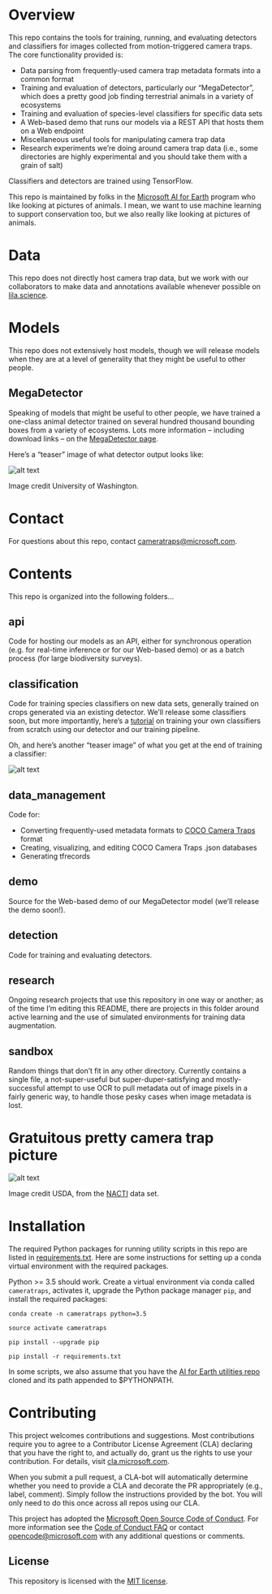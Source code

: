# Overview

This repo contains the tools for training, running, and evaluating detectors and classifiers for images collected from motion-triggered camera traps.  The core functionality provided is:

- Data parsing from frequently-used camera trap metadata formats into a common format
- Training and evaluation of detectors, particularly our &ldquo;MegaDetector&rdquo;, which does a pretty good job finding terrestrial animals in a variety of ecosystems
- Training and evaluation of species-level classifiers for specific data sets
- A Web-based demo that runs our models via a REST API that hosts them on a Web endpoint
- Miscellaneous useful tools for manipulating camera trap data
- Research experiments we&rsquo;re doing around camera trap data (i.e., some directories are highly experimental and you should take them with a grain of salt)

Classifiers and detectors are trained using TensorFlow.

This repo is maintained by folks in the [Microsoft AI for Earth](http://aka.ms/aiforearth) program who like looking at pictures of animals.  I mean, we want to use machine learning to support conservation too, but we also really like looking at pictures of animals.


# Data

This repo does not directly host camera trap data, but we work with our collaborators to make data and annotations available whenever possible on [lila.science](http://lila.science).


# Models

This repo does not extensively host models, though we will release models when they are at a level of generality that they might be useful to other people.  


## MegaDetector

Speaking of models that might be useful to other people, we have trained a one-class animal detector trained on several hundred thousand bounding boxes from a variety of ecosystems.  Lots more information &ndash; including download links &ndash; on the [MegaDetector page](megadetector.md).

Here&rsquo;s a &ldquo;teaser&rdquo; image of what detector output looks like:

![alt text](images/detector_example.jpg "Red bounding box on fox")

Image credit University of Washington.

# Contact

For questions about this repo, contact [cameratraps@microsoft.com](mailto:cameratraps@microsoft.com).


# Contents

This repo is organized into the following folders...


## api

Code for hosting our models as an API, either for synchronous operation (e.g. for real-time inference or for our Web-based demo) or as a batch process (for large biodiversity surveys).


## classification

Code for training species classifiers on new data sets, generally trained on crops generated via an existing detector.  We&rsquo;ll release some classifiers soon, but more importantly, here&rsquo;s a [tutorial](https://github.com/microsoft/CameraTraps/blob/master/classification/TUTORIAL.md) on training your own classifiers from scratch using our detector and our training pipeline.

Oh, and here&rsquo;s another &ldquo;teaser image&rdquo; of what you get at the end of training a classifier:

![alt text](images/warthog_classifications.jpg "Classified warthog")

## data_management

Code for:

- Converting frequently-used metadata formats to [COCO Camera Traps](https://github.com/Microsoft/CameraTraps/blob/master/data_management/README.md#coco-cameratraps-format) format
- Creating, visualizing, and  editing COCO Camera Traps .json databases
- Generating tfrecords

## demo

Source for the Web-based demo of our MegaDetector model (we&rsquo;ll release the demo soon!).


## detection

Code for training and evaluating detectors.


## research

Ongoing research projects that use this repository in one way or another; as of the time I&rsquo;m editing this README, there are projects in this folder around active learning and the use of simulated environments for training data augmentation.


## sandbox

Random things that don&rsquo;t fit in any other directory.  Currently contains a single file, a not-super-useful but super-duper-satisfying and mostly-successful attempt to use OCR to pull metadata out of image pixels in a fairly generic way, to handle those pesky cases when image metadata is lost.


# Gratuitous pretty camera trap picture

![alt text](images/nacti.jpg "Bird flying above water")

Image credit USDA, from the [NACTI](http://lila.science/datasets/nacti) data set.


# Installation

The required Python packages for running utility scripts in this repo are listed in [requirements.txt](requirements.txt). Here are some instructions for setting up a conda virtual environment with the required packages.

Python >= 3.5 should work. Create a virtual environment via conda called `cameratraps`, activates it, upgrade the Python package manager `pip`, and install the required packages:
```
conda create -n cameratraps python=3.5

source activate cameratraps

pip install --upgrade pip

pip install -r requirements.txt
```

In some scripts, we also assume that you have the [AI for Earth utilities repo](https://github.com/Microsoft/ai4eutils) cloned and its path appended to $PYTHONPATH.


# Contributing

This project welcomes contributions and suggestions.  Most contributions require you to agree to a
Contributor License Agreement (CLA) declaring that you have the right to, and actually do, grant us
the rights to use your contribution. For details, visit [cla.microsoft.com](https://cla.microsoft.com).

When you submit a pull request, a CLA-bot will automatically determine whether you need to provide
a CLA and decorate the PR appropriately (e.g., label, comment). Simply follow the instructions
provided by the bot. You will only need to do this once across all repos using our CLA.

This project has adopted the [Microsoft Open Source Code of Conduct](https://opensource.microsoft.com/codeofconduct/).
For more information see the [Code of Conduct FAQ](https://opensource.microsoft.com/codeofconduct/faq/) or
contact [opencode@microsoft.com](mailto:opencode@microsoft.com) with any additional questions or comments.

## License

This repository is licensed with the [MIT license](https://github.com/Microsoft/dotnet/blob/master/LICENSE).

